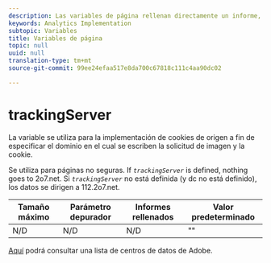 ```yaml
---
description: Las variables de página rellenan directamente un informe, como pageName, Props de lista, Variables de lista, etc.
keywords: Analytics Implementation
subtopic: Variables
title: Variables de página
topic: null
uuid: null
translation-type: tm+mt
source-git-commit: 99ee24efaa517e8da700c67818c111c4aa90dc02

---
```



# trackingServer

La variable se utiliza para la implementación de cookies de origen a fin de especificar el dominio en el cual se escriben la solicitud de imagen y la cookie.


<!-- 

trackingServer.xml

 -->

Se utiliza para páginas no seguras. If *`trackingServer`* is defined, nothing goes to 2o7.net. Si *`trackingServer`* no está definida (y dc no está definido), los datos se dirigen a 112.2o7.net.

| Tamaño máximo | Parámetro depurador | Informes rellenados | Valor predeterminado |
|---|---|---|---|
| N/D | N/D | N/D | "" |

[Aquí](https://helpx.adobe.com/analytics/kb/determining-data-center.html) podrá consultar una lista de centros de datos de Adobe.